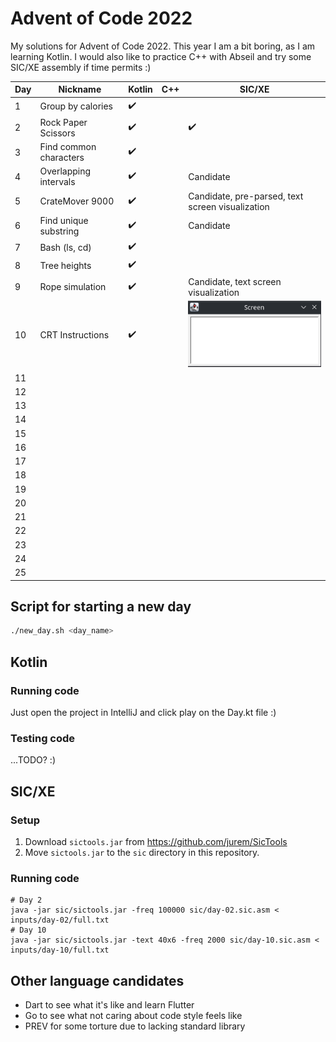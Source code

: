 # Advent of Code 2022

My solutions for Advent of Code 2022. This year I am a bit boring, as I am learning Kotlin. I would also like to practice C++ with Abseil and try some SIC/XE assembly if time permits :)

| Day | Nickname               | Kotlin | C++ | SIC/XE                                           |
| --- | ---------------------- | ------ | --- | ------------------------------------------------ |
| 1   | Group by calories      | ✔️     |     |                                                  |
| 2   | Rock Paper Scissors    | ✔️     |     | ✔️                                               |
| 3   | Find common characters | ✔️     |     |                                                  |
| 4   | Overlapping intervals  | ✔️     |     | Candidate                                        |
| 5   | CrateMover 9000        | ✔️     |     | Candidate, pre-parsed, text screen visualization |
| 6   | Find unique substring  | ✔️     |     | Candidate                                        |
| 7   | Bash (ls, cd)          | ✔️     |     |                                                  |
| 8   | Tree heights           | ✔️     |     |                                                  |
| 9   | Rope simulation        | ✔️     |     | Candidate, text screen visualization             |
| 10  | CRT Instructions       | ✔️     |     | ![Text screen of part 2](./sic/sic-10.gif)       |
| 11  |                        |        |     |                                                  |
| 12  |                        |        |     |                                                  |
| 13  |                        |        |     |                                                  |
| 14  |                        |        |     |                                                  |
| 15  |                        |        |     |                                                  |
| 16  |                        |        |     |                                                  |
| 17  |                        |        |     |                                                  |
| 18  |                        |        |     |                                                  |
| 19  |                        |        |     |                                                  |
| 20  |                        |        |     |                                                  |
| 21  |                        |        |     |                                                  |
| 22  |                        |        |     |                                                  |
| 23  |                        |        |     |                                                  |
| 24  |                        |        |     |                                                  |
| 25  |                        |        |     |                                                  |

## Script for starting a new day

```bash
./new_day.sh <day_name>
```

## Kotlin

### Running code

Just open the project in IntelliJ and click play on the Day.kt file :)

### Testing code

...TODO? :)

## SIC/XE

### Setup

1. Download `sictools.jar` from https://github.com/jurem/SicTools
2. Move `sictools.jar` to the `sic` directory in this repository.

### Running code

```
# Day 2
java -jar sic/sictools.jar -freq 100000 sic/day-02.sic.asm < inputs/day-02/full.txt
# Day 10
java -jar sic/sictools.jar -text 40x6 -freq 2000 sic/day-10.sic.asm < inputs/day-10/full.txt
```

## Other language candidates

- Dart to see what it's like and learn Flutter
- Go to see what not caring about code style feels like
- PREV for some torture due to lacking standard library

